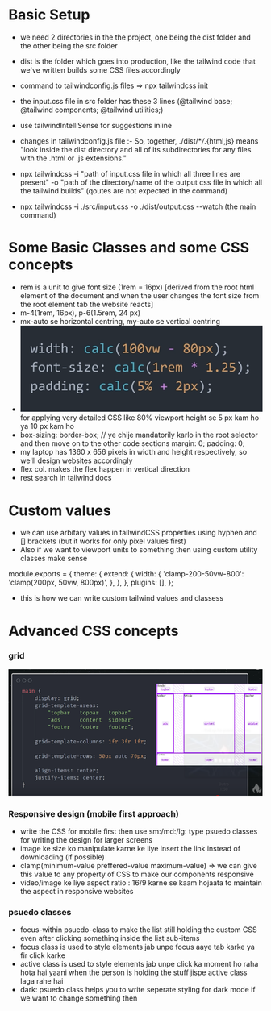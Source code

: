 # Basic Setup

- we need 2 directories in the the project, one being the dist folder and the other being the src folder
- dist is the folder which goes into production, like the tailwind code that we've written builds some CSS files accordingly

- command to tailwindconfig.js files => npx tailwindcss init

- the input.css file in src folder has these 3 lines (@tailwind base; @tailwind components; @tailwind utilities;)

- use tailwindIntelliSense for suggestions inline

- changes in tailwindconfig.js file :- So, together, ./dist/\*_/_.{html,js} means "look inside the dist directory and all of its subdirectories for any files with the .html or .js extensions."

- npx tailwindcss -i "path of input.css file in which all three lines are present" -o "path of the directory/name of the output css file in which all the tailwind builds" (qoutes are not expected in the command)

- npx tailwindcss -i ./src/input.css -o ./dist/output.css --watch (the main command)

# Some Basic Classes and some CSS concepts

- rem is a unit to give font size (1rem = 16px) [derived from the root html element of the document and when the user changes the font size from the root element tab the website reacts]
- m-4(1rem, 16px), p-6(1.5rem, 24 px)
- mx-auto se horizontal centring, my-auto se vertical centring
- ![calc function](image.png) for applying very detailed CSS like 80% viewport height se 5 px kam ho ya 10 px kam ho
- box-sizing: border-box; // ye chije mandatorily karlo in the root selector and then move on to the other code sections
  margin: 0;
  padding: 0;
- my laptop has 1360 x 656 pixels in width and height respectively, so we'll design websites accordingly
- flex col. makes the flex happen in vertical direction
- rest search in tailwind docs

# Custom values

- we can use arbitary values in tailwindCSS properties using hyphen and [] brackets (but it works for only pixel values first)
- Also if we want to viewport units to something then using custom utility classes make sense

module.exports = {
theme: {
extend: {
width: {
'clamp-200-50vw-800': 'clamp(200px, 50vw, 800px)',
},
},
},
plugins: [],
};

- this is how we can write custom tailwind values and classess

# Advanced CSS concepts

### grid

![grid-tutorial](image-2.png)

### Responsive design (mobile first approach)

- write the CSS for mobile first then use sm:/md:/lg: type psuedo classes for writing the design for larger screens
- image ke size ko manipulate karne ke liye insert the link instead of downloading (if possible)
- clamp(minimum-value preffered-value maximum-value) => we can give this value to any property of CSS to make our components responsive
- video/image ke liye aspect ratio : 16/9 karne se kaam hojaata to maintain the aspect in responsive websites

### psuedo classes

- focus-within psuedo-class to make the list still holding the custom CSS even after clicking something inside the list sub-items
- focus class is used to style elements jab unpe focus aaye tab karke ya fir click karke
- active class is used to style elements jab unpe click ka moment ho raha hota hai yaani when the person is holding the stuff jispe active class laga rahe hai
- dark: psuedo class helps you to write seperate styling for dark mode if we want to change something then
